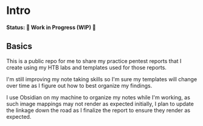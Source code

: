 # Intro

**Status: 🚧 Work in Progress (WIP) 🔄**

## Basics
This is a public repo for me to share my practice pentest reports that I create using my HTB labs and templates used for those reports. 

I'm still improving my note taking skills so I'm sure my templates will change over time as I figure out how to best organize my findings. 

I use Obsidian on my machine to organize my notes while I'm working, as such image mappings may not render as expected initially, I plan to update the linkage down the road as I finalize the report to ensure they render as expected.
